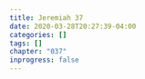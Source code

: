 ```yaml
---
title: Jeremiah 37
date: 2020-03-28T20:27:39-04:00
categories: []
tags: []
chapter: "037"
inprogress: false
---
```



